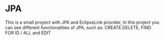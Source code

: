 # JPA
  This is a small proyect with JPA and EclipseLink provider, In this project you can see different functionalities of JPA, such as: CREATE.DELETE, FIND FOR ID / ALL  and EDIT                   
